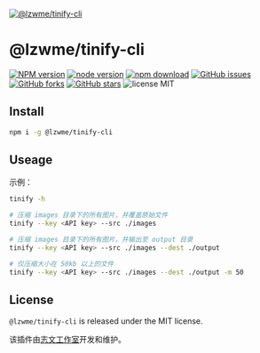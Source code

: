 [![@lzwme/tinify-cli](https://nodei.co/npm/@lzwme/tinify-cli.png)][download-url]

@lzwme/tinify-cli
========

[![NPM version][npm-badge]][npm-url]
[![node version][node-badge]][node-url]
[![npm download][download-badge]][download-url]
[![GitHub issues][issues-badge]][issues-url]
[![GitHub forks][forks-badge]][forks-url]
[![GitHub stars][stars-badge]][stars-url]
![license MIT](https://img.shields.io/github/license/lzwme/blog-examples)

## Install

```bash
npm i -g @lzwme/tinify-cli
```

## Useage

示例：

```bash
tinify -h

# 压缩 images 目录下的所有图片，并覆盖原始文件
tinify --key <API key> --src ./images

# 压缩 images 目录下的所有图片，并输出至 output 目录
tinify --key <API key> --src ./images --dest ./output

# 仅压缩大小在 50kb 以上的文件
tinify --key <API key> --src ./images --dest ./output -m 50
```

## License

`@lzwme/tinify-cli` is released under the MIT license.

该插件由[志文工作室](https://lzw.me)开发和维护。


[stars-badge]: https://img.shields.io/github/stars/lzwme/blog-examples.svg
[stars-url]: https://github.com/lzwme/blog-examples/stargazers
[forks-badge]: https://img.shields.io/github/forks/lzwme/blog-examples.svg
[forks-url]: https://github.com/lzwme/blog-examples/network
[issues-badge]: https://img.shields.io/github/issues/lzwme/blog-examples.svg
[issues-url]: https://github.com/lzwme/blog-examples/issues
[npm-badge]: https://img.shields.io/npm/v/@lzwme/tinify-cli.svg?style=flat-square
[npm-url]: https://npmjs.org/package/@lzwme/tinify-cli
[node-badge]: https://img.shields.io/badge/node.js-%3E=_10.9.0-green.svg?style=flat-square
[node-url]: https://nodejs.org/download/
[download-badge]: https://img.shields.io/npm/dm/@lzwme/tinify-cli.svg?style=flat-square
[download-url]: https://npmjs.org/package/@lzwme/tinify-cli
[bundlephobia-url]: https://bundlephobia.com/result?p=@lzwme/tinify-cli@latest
[bundlephobia-badge]: https://badgen.net/bundlephobia/minzip/@lzwme/tinify-cli@latest
